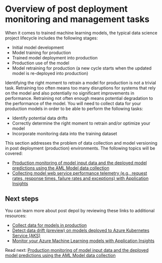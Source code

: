 # Overview of post deployment monitoring and management tasks

When it comes to trained machine learning models, the typical data science project lifecycle includes the following stages:

- Initial model development
- Model training for production
- Trained model deployment into production
- Production use of the model
- Model retraining for production (a new cycle starts when the updated model is re-deployed into production)

Identifying the right moment to retrain a model for production is not a trivial task. Retraining too often means too many disruptions for systems that rely on the model and also potentially no significant improvements in performance. Retraining not often enough means potential degradation to the performance of the model. You will need to collect data for your production models in order to be able to perform the following tasks:

- Identify potential data drifts
- Correctly determine the right moment to retrain and/or optimize your model
- Incorporate monitoring data into the training dataset

This section addresses the problem of data collection and model versioning in post deployment (production) environments. The following topics will be covered:

- [Production monitoring of model input data and the deployed model predictions using the AML Model data collection](./monitoring-data-collection.md)
- [Collecting model web service performance telemetry (e.g., request rates, response times, failure rates and exceptions) with Application Insights](./model-webservice-performance-telemetry.md)

## Next steps

You can learn more about post depol by reviewing these links to additional resources:

- [Collect data for models in production](https://docs.microsoft.com/azure/machine-learning/service/how-to-enable-data-collection)
- [Detect data drift (preview) on models deployed to Azure Kubernetes Service (AKS)](https://docs.microsoft.com/azure/machine-learning/service/how-to-monitor-data-drift)
- [Monitor your Azure Machine Learning models with Application Insights](https://docs.microsoft.com/azure/machine-learning/service/how-to-enable-app-insights)

Read next: [Production monitoring of model input data and the deployed model predictions using the AML Model data collection](./monitoring-data-collection.md)
